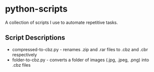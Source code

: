# python-scripts
A collection of scripts I use to automate repetitive tasks.
## Script Descriptions

- compressed-to-cbz.py - renames .zip and .rar files to .cbz and .cbr respectively
- folder-to-cbz.py - converts a folder of images (.jpg, .jpeg, .png) into .cbz files
